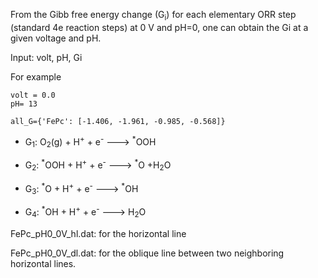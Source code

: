 From the Gibb free energy change (G<sub>i</sub>) for each elementary ORR step (standard 4e reaction steps) at 0 V and pH=0, one can obtain the Gi at a given voltage and pH.

Input: 
     volt, pH, Gi
 
 For example
 
    volt = 0.0
    pH= 13

    all_G={'FePc': [-1.406, -1.961, -0.985, -0.568]}

- G<sub>1</sub>: O<sub>2</sub>(g) + H<sup>+</sup> + e<sup>-</sup> ---> <sup>&#42;</sup>OOH

- G<sub>2</sub>: <sup>&#42;</sup>OOH + H<sup>+</sup> + e<sup>-</sup> ---> <sup>&#42;</sup>O +H<sub>2</sub>O

- G<sub>3</sub>: <sup>&#42;</sup>O + H<sup>+</sup> + e<sup>-</sup> ---> <sup>&#42;</sup>OH

- G<sub>4</sub>: <sup>&#42;</sup>OH + H<sup>+</sup> + e<sup>-</sup> ---> H<sub>2</sub>O

FePc_pH0_0V_hl.dat:  for the horizontal line

FePc_pH0_0V_dl.dat: for the oblique line between two neighboring horizontal lines. 
